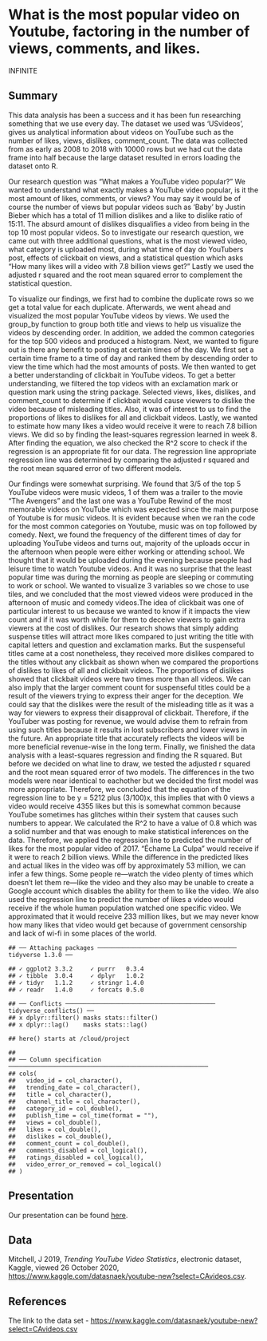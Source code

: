 What is the most popular video on Youtube, factoring in the number of
views, comments, and likes.
================
INFINITE

## Summary

This data analysis has been a success and it has been fun researching
something that we use every day. The dataset we used was ‘USvideos’,
gives us analytical information about videos on YouTube such as the
number of likes, views, dislikes, comment\_count. The data was collected
from as early as 2008 to 2018 with 10000 rows but we had cut the data
frame into half because the large dataset resulted in errors loading the
dataset onto R.

Our research question was “What makes a YouTube video popular?” We
wanted to understand what exactly makes a YouTube video popular, is it
the most amount of likes, comments, or views? You may say it would be of
course the number of views but popular videos such as ‘Baby’ by Justin
Bieber which has a total of 11 million dislikes and a like to dislike
ratio of 15:11. The absurd amount of dislikes disqualifies a video from
being in the top 10 most popular videos. So to investigate our research
question, we came out with three additional questions, what is the most
viewed video, what category is uploaded most, during what time of day do
YouTubers post, effects of clickbait on views, and a statistical
question which asks “How many likes will a video with 7.8 billion views
get?” Lastly we used the adjusted r squared and the root mean squared
error to complement the statistical question.

To visualize our findings, we first had to combine the duplicate rows so
we get a total value for each duplicate. Afterwards, we went ahead and
visualized the most popular YouTube videos by views. We used the
group\_by function to group both title and views to help us visualize
the videos by descending order. In addition, we added the common
categories for the top 500 videos and produced a histogram. Next, we
wanted to figure out is there any benefit to posting at certain times of
the day. We first set a certain time frame to a time of day and ranked
them by descending order to view the time which had the most amounts of
posts. We then wanted to get a better understanding of clickbait in
YouTube videos. To get a better understanding, we filtered the top
videos with an exclamation mark or question mark using the string
package. Selected views, likes, dislikes, and comment\_count to
determine if clickbait would cause viewers to dislike the video because
of misleading titles. Also, it was of interest to us to find the
proportions of likes to dislikes for all and clickbait videos. Lastly,
we wanted to estimate how many likes a video would receive it were to
reach 7.8 billion views. We did so by finding the least-squares
regression learned in week 8. After finding the equation, we also
checked the R^2 score to check if the regression is an appropriate fit
for our data. The regression line appropriate regression line was
determined by comparing the adjusted r squared and the root mean squared
error of two different models.

Our findings were somewhat surprising. We found that 3/5 of the top 5
YouTube videos were music videos, 1 of them was a trailer to the movie
“The Avengers” and the last one was a YouTube Rewind of the most
memorable videos on YouTube which was expected since the main purpose of
Youtube is for music videos. It is evident because when we ran the code
for the most common categories on Youtube, music was on top followed by
comedy. Next, we found the frequency of the different times of day for
uploading YouTube videos and turns out, majority of the uploads occur in
the afternoon when people were either working or attending school. We
thought that it would be uploaded during the evening because people had
leisure time to watch Youtube videos. And it was no surprise that the
least popular time was during the morning as people are sleeping or
commuting to work or school. We wanted to visualize 3 variables so we
chose to use tiles, and we concluded that the most viewed videos were
produced in the afternoon of music and comedy videos.The idea of
clickbait was one of particular interest to us because we wanted to know
if it impacts the view count and if it was worth while for them to
deceive viewers to gain extra viewers at the cost of dislikes. Our
research shows that simply adding suspense titles will attract more
likes compared to just writing the title with capital letters and
question and exclamation marks. But the suspenseful titles came at a
cost nonetheless, they received more dislikes compared to the titles
without any clickbait as shown when we compared the proportions of
dislikes to likes of all and clickbait videos. The proportions of
dislikes showed that clickbait videos were two times more than all
videos. We can also imply that the larger comment count for suspenseful
titles could be a result of the viewers trying to express their anger
for the deception. We could say that the dislikes were the result of the
misleading title as it was a way for viewers to express their
disapproval of clickbait. Therefore, if the YouTuber was posting for
revenue, we would advise them to refrain from using such titles because
it results in lost subscribers and lower views in the future. An
appropriate title that accurately reflects the videos will be more
beneficial revenue-wise in the long term. Finally, we finished the data
analysis with a least-squares regression and finding the R squared. But
before we decided on what line to draw, we tested the adjusted r squared
and the root mean squared error of two models. The differences in the
two models were near identical to eachother but we decided the first
model was more appropriate. Therefore, we concluded that the equation of
the regression line to be y = 5212 plus (3/100)x, this implies that with
0 views a video would receive 4355 likes but this is somewhat common
because YouTube sometimes has glitches within their system that causes
such numbers to appear. We calculated the R^2 to have a value of 0.8
which was a solid number and that was enough to make statistical
inferences on the data. Therefore, we applied the regression line to
predicted the number of likes for the most popular video of 2017.
“Échame La Culpa” would receive if it were to reach 2 billion views.
While the difference in the predicted likes and actual likes in the
video was off by approximately 53 million, we can infer a few things.
Some people re—watch the video plenty of times which doesn’t let them
re—like the video and they also may be unable to create a Google
account which disables the ability for them to like the video. We also
used the regression line to predict the number of likes a video would
receive if the whole human population watched one specific video. We
approximated that it would receive 233 million likes, but we may never
know how many likes that video would get because of government
censorship and lack of wi-fi in some places of the world.

    ## ── Attaching packages ─────────────────────────────────────── tidyverse 1.3.0 ──

    ## ✓ ggplot2 3.3.2     ✓ purrr   0.3.4
    ## ✓ tibble  3.0.4     ✓ dplyr   1.0.2
    ## ✓ tidyr   1.1.2     ✓ stringr 1.4.0
    ## ✓ readr   1.4.0     ✓ forcats 0.5.0

    ## ── Conflicts ────────────────────────────────────────── tidyverse_conflicts() ──
    ## x dplyr::filter() masks stats::filter()
    ## x dplyr::lag()    masks stats::lag()

    ## here() starts at /cloud/project

    ## 
    ## ── Column specification ────────────────────────────────────────────────────────
    ## cols(
    ##   video_id = col_character(),
    ##   trending_date = col_character(),
    ##   title = col_character(),
    ##   channel_title = col_character(),
    ##   category_id = col_double(),
    ##   publish_time = col_time(format = ""),
    ##   views = col_double(),
    ##   likes = col_double(),
    ##   dislikes = col_double(),
    ##   comment_count = col_double(),
    ##   comments_disabled = col_logical(),
    ##   ratings_disabled = col_logical(),
    ##   video_error_or_removed = col_logical()
    ## )

## Presentation

Our presentation can be found [here](presentation/presentation.html).

## Data

Mitchell, J 2019, *Trending YouTube Video Statistics*, electronic
dataset, Kaggle, viewed 26 October 2020,
<https://www.kaggle.com/datasnaek/youtube-new?select=CAvideos.csv>.

## References

The link to the data set -
<https://www.kaggle.com/datasnaek/youtube-new?select=CAvideos.csv>
